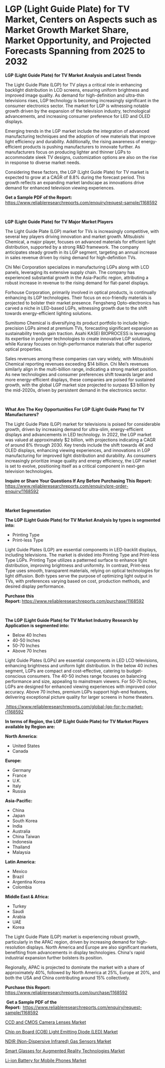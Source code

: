 <p><h1>LGP (Light Guide Plate) for TV Market, Centers on Aspects such as Market Growth Market Share, Market Opportunity, and Projected Forecasts Spanning from 2025 to 2032</h1></p><p><strong>LGP (Light Guide Plate) for TV Market Analysis and Latest Trends</strong></p>
<p><p>The Light Guide Plate (LGP) for TV plays a critical role in enhancing backlight distribution in LCD screens, ensuring uniform brightness and improved image quality. As demand for high-definition and ultra-thin televisions rises, LGP technology is becoming increasingly significant in the consumer electronics sector. The market for LGP is witnessing notable growth driven by the expansion of the television industry, technological advancements, and increasing consumer preference for LED and OLED displays.</p><p>Emerging trends in the LGP market include the integration of advanced manufacturing techniques and the adoption of new materials that improve light efficiency and durability. Additionally, the rising awareness of energy-efficient products is pushing manufacturers to innovate further. As manufacturers focus on producing lighter and thinner LGPs to accommodate sleek TV designs, customization options are also on the rise in response to diverse market needs.</p><p>Considering these factors, the LGP (Light Guide Plate) for TV market is expected to grow at a CAGR of 8.8% during the forecast period. This growth reflects an expanding market landscape as innovations drive demand for enhanced television viewing experiences.</p></p>
<p><strong>Get a Sample PDF of the Report:&nbsp;</strong> <a href="https://www.reliableresearchreports.com/enquiry/request-sample/1168592?utm_campaign=28&utm_medium=2&utm_source=Github&utm_content=ia&utm_term=13022025&utm_id=lgp-light-guide-plate-for-tv">https://www.reliableresearchreports.com/enquiry/request-sample/1168592</a></p>
<p>&nbsp;</p>
<p><strong>LGP (Light Guide Plate) for TV Major Market Players</strong></p>
<p><p>The Light Guide Plate (LGP) market for TVs is increasingly competitive, with several key players driving innovation and market growth. Mitsubishi Chemical, a major player, focuses on advanced materials for efficient light distribution, supported by a strong R&D framework. The company anticipates steady growth in its LGP segment, targeting an annual increase in sales revenue driven by rising demand for high-definition TVs.</p><p>Chi Mei Corporation specializes in manufacturing LGPs along with LCD panels, leveraging its extensive supply chain. The company has experienced substantial growth in the Asia-Pacific region, attributing a robust increase in revenue to the rising demand for flat-panel displays.</p><p>Forhouse Corporation, primarily involved in optical products, is continually enhancing its LGP technologies. Their focus on eco-friendly materials is projected to bolster their market presence. Fengsheng Opto-electronics has carved a niche in LED-based LGPs, witnessing growth due to the shift towards energy-efficient lighting solutions.</p><p>Sumitomo Chemical is diversifying its product portfolio to include high-precision LGPs aimed at premium TVs, forecasting significant expansion as sustainability trends gain traction. Asahi KASEI BIOPROCESS is leveraging its expertise in polymer technologies to create innovative LGP solutions, while Kuraray focuses on high-performance materials that offer superior optical properties.</p><p>Sales revenues among these companies can vary widely, with Mitsubishi Chemical reporting revenues exceeding $14 billion. Chi Mei’s revenues similarly align in the multi-billion range, indicating a strong market position. As new technologies and consumer preferences shift towards larger and more energy-efficient displays, these companies are poised for sustained growth, with the global LGP market size projected to surpass $3 billion by the mid-2020s, driven by persistent demand in the electronics sector.</p></p>
<p>&nbsp;</p>
<p><strong>What Are The Key Opportunities For LGP (Light Guide Plate) for TV Manufacturers?</strong></p>
<p><p>The Light Guide Plate (LGP) market for televisions is poised for considerable growth, driven by increasing demand for ultra-slim, energy-efficient displays and advancements in LED technology. In 2022, the LGP market was valued at approximately $2 billion, with projections indicating a CAGR of around 8% through 2030. Key trends include the shift towards 4K and OLED displays, enhancing viewing experiences, and innovations in LGP manufacturing for improved light distribution and durability. As consumers increasingly prioritize image quality and energy efficiency, the LGP market is set to evolve, positioning itself as a critical component in next-gen television technologies.</p></p>
<p><strong>Inquire or Share Your Questions If Any Before Purchasing This Report:</strong> <a href="https://www.reliableresearchreports.com/enquiry/pre-order-enquiry/1168592?utm_campaign=28&utm_medium=2&utm_source=Github&utm_content=ia&utm_term=13022025&utm_id=lgp-light-guide-plate-for-tv">https://www.reliableresearchreports.com/enquiry/pre-order-enquiry/1168592</a></p>
<p>&nbsp;</p>
<p><strong>Market Segmentation</strong></p>
<p><strong>The LGP (Light Guide Plate) for TV Market Analysis by types is segmented into:</strong></p>
<p><ul><li>Printing Type</li><li>Print-less Type</li></ul></p>
<p><p>Light Guide Plates (LGP) are essential components in LED-backlit displays, including televisions. The market is divided into Printing Type and Print-less Type LGPs. Printing Type utilizes a patterned surface to enhance light distribution, improving brightness and uniformity. In contrast, Print-less Type uses smooth, transparent materials, relying on optical technologies for light diffusion. Both types serve the purpose of optimizing light output in TVs, with preferences varying based on cost, production methods, and desired display performance.</p></p>
<p><strong>Purchase this Report:&nbsp;</strong><a href="https://www.reliableresearchreports.com/purchase/1168592?utm_campaign=28&utm_medium=2&utm_source=Github&utm_content=ia&utm_term=13022025&utm_id=lgp-light-guide-plate-for-tv">https://www.reliableresearchreports.com/purchase/1168592</a></p>
<p>&nbsp;</p>
<p><strong>The LGP (Light Guide Plate) for TV Market Industry Research by Application is segmented into:</strong></p>
<p><ul><li>Below 40 Inches</li><li>40-50 Inches</li><li>50-70 Inches</li><li>Above 70 Inches</li></ul></p>
<p><p>Light Guide Plates (LGPs) are essential components in LED LCD televisions, enhancing brightness and uniform light distribution. In the below 40 inches segment, LGPs are compact and cost-effective, catering to budget-conscious consumers. The 40-50 inches range focuses on balancing performance and size, appealing to mainstream viewers. For 50-70 inches, LGPs are designed for enhanced viewing experiences with improved color accuracy. Above 70 inches, premium LGPs support high-end features, delivering exceptional picture quality for larger screens in home theaters.</p></p>
<p><a href="https://www.reliableresearchreports.com/global-lgp-for-tv-market-r1168592?utm_campaign=28&utm_medium=2&utm_source=Github&utm_content=ia&utm_term=13022025&utm_id=lgp-light-guide-plate-for-tv">&nbsp;https://www.reliableresearchreports.com/global-lgp-for-tv-market-r1168592</a></p>
<p><strong>In terms of Region, the LGP (Light Guide Plate) for TV Market Players available by Region are:</strong></p>
<p>
    <p> <strong> North America: </strong>
        <ul>
            <li>United States</li>
            <li>Canada</li>
        </ul>
        </p> 
    <p> <strong> Europe: </strong>
        <ul>
            <li>Germany</li>
            <li>France</li>
            <li>U.K.</li>
            <li>Italy</li>
            <li>Russia</li>
        </ul>
        </p> 
    <p> <strong> Asia-Pacific: </strong>
        <ul>
            <li>China</li>
            <li>Japan</li>
            <li>South Korea</li>
            <li>India</li>
            <li>Australia</li>
            <li>China Taiwan</li>
            <li>Indonesia</li>
            <li>Thailand</li>
            <li>Malaysia</li>
        </ul>
        </p> 
    <p> <strong> Latin America: </strong>
        <ul>
            <li>Mexico</li>
            <li>Brazil</li>
            <li>Argentina Korea</li>
            <li>Colombia</li>
        </ul>
        </p> 
    <p> <strong> Middle East & Africa: </strong>
        <ul>
            <li>Turkey</li>
            <li>Saudi</li>
            <li>Arabia</li>
            <li>UAE</li>
            <li>Korea</li>
        </ul>
    </p>
    </p>
<p><p>The Light Guide Plate (LGP) market is experiencing robust growth, particularly in the APAC region, driven by increasing demand for high-resolution displays. North America and Europe are also significant markets, benefiting from advancements in display technologies. China's rapid industrial expansion further bolsters its position. </p><p>Regionally, APAC is projected to dominate the market with a share of approximately 40%, followed by North America at 25%, Europe at 20%, and both the USA and China contributing around 15% collectively.</p></p>
<p><strong>Purchase this Report: </strong><a href="https://www.reliableresearchreports.com/purchase/1168592?utm_campaign=28&utm_medium=2&utm_source=Github&utm_content=ia&utm_term=13022025&utm_id=lgp-light-guide-plate-for-tv">https://www.reliableresearchreports.com/purchase/1168592</a></p>
<p>&nbsp;<strong>Get a Sample PDF of the Report:&nbsp;&nbsp;</strong><a href="https://www.reliableresearchreports.com/enquiry/request-sample/1168592?utm_campaign=28&utm_medium=2&utm_source=Github&utm_content=ia&utm_term=13022025&utm_id=lgp-light-guide-plate-for-tv">https://www.reliableresearchreports.com/enquiry/request-sample/1168592</a></p>
<p><strong></strong></p>
<p><p><a href="https://github.com/ajatawlasta/Market-Research-Report-List-1/blob/main/ccd-and-cmos-camera-lenses-market.md?utm_campaign=28&utm_medium=2&utm_source=Github&utm_content=ia&utm_term=13022025&utm_id=lgp-light-guide-plate-for-tv">CCD and CMOS Camera Lenses Market</a></p><p><a href="https://github.com/mriwacraane/Market-Research-Report-List-1/blob/main/chip-on-board-cob-light-emitting-diode-led-market.md?utm_campaign=28&utm_medium=2&utm_source=Github&utm_content=ia&utm_term=13022025&utm_id=lgp-light-guide-plate-for-tv">Chip on Board (COB) Light Emitting Diode (LED) Market</a></p><p><a href="https://github.com/hunanuzmez/Market-Research-Report-List-1/blob/main/ndir-non-dispersive-infrared-gas-sensors-market.md?utm_campaign=28&utm_medium=2&utm_source=Github&utm_content=ia&utm_term=13022025&utm_id=lgp-light-guide-plate-for-tv">NDIR (Non-Dispersive Infrared) Gas Sensors Market</a></p><p><a href="https://github.com/benhaeneye/Market-Research-Report-List-1/blob/main/smart-glasses-for-augmented-reality-technologies-market.md?utm_campaign=28&utm_medium=2&utm_source=Github&utm_content=ia&utm_term=13022025&utm_id=lgp-light-guide-plate-for-tv">Smart Glasses for Augmented Reality Technologies Market</a></p><p><a href="https://github.com/chikenmhamdi/Market-Research-Report-List-1/blob/main/li-ion-battery-for-mobile-phones-market.md?utm_campaign=28&utm_medium=2&utm_source=Github&utm_content=ia&utm_term=13022025&utm_id=lgp-light-guide-plate-for-tv">Li-ion Battery for Mobile Phones Market</a></p></p>